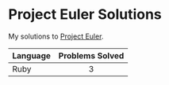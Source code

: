 # Project Euler Solutions

My solutions to [Project Euler](https://projecteuler.net/).

| Language      | Problems Solved |
| ------------- |:---------------:|
| Ruby          | 3               |